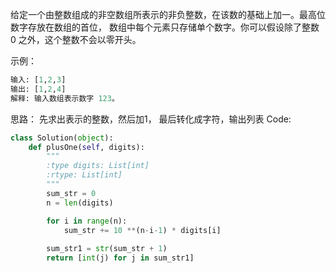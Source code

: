 给定一个由整数组成的非空数组所表示的非负整数，在该数的基础上加一。最高位数字存放在数组的首位， 数组中每个元素只存储单个数字。你可以假设除了整数 0 之外，这个整数不会以零开头。

示例：
```python
输入: [1,2,3]
输出: [1,2,4]
解释: 输入数组表示数字 123。
```

思路： 先求出表示的整数，然后加1， 最后转化成字符，输出列表
Code:
```python
class Solution(object):
    def plusOne(self, digits):
        """
        :type digits: List[int]
        :rtype: List[int]
        """
        sum_str = 0
        n = len(digits)

        for i in range(n):
            sum_str += 10 **(n-i-1) * digits[i]
        
        sum_str1 = str(sum_str + 1)
        return [int(j) for j in sum_str1]
```
